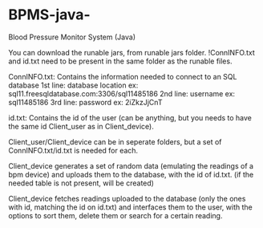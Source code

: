 # BPMS-java-
Blood Pressure Monitor System (Java) 

You can download the runable jars, from runable jars folder. 
!ConnINFO.txt and id.txt need to be present in the same folder as the runable files.

ConnINFO.txt: Contains the information needed to connect to an SQL database
1st line: database location ex: sql11.freesqldatabase.com:3306/sql11485186
2nd line: username ex: sql11485186
3rd line: password ex: 2iZkzJjCnT

id.txt: Contains the id of the user (can be anything, but you needs to have the same id Client_user as in Client_device).

Client_user/Client_device can be in seperate folders, but a set of ConnINFO.txt/id.txt is needed for each.

Client_device generates a set of random data (emulating the readings of a bpm device) and uploads them to the database, with the id of  id.txt. (if the needed table is not present, will be created)

Client_device fetches readings uploaded to the database (only the ones with id, matching the id on id.txt) and interfaces them to the user, with the options to sort them, delete them or search for a certain reading.
